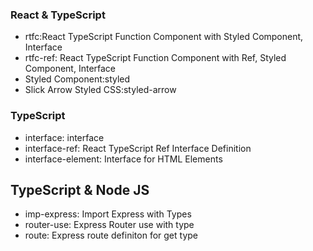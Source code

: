 ### React & TypeScript
- rtfc:React TypeScript Function Component with Styled Component, Interface
- rtfc-ref: React TypeScript Function Component with Ref, Styled Component, Interface
- Styled Component:styled
- Slick Arrow Styled CSS:styled-arrow

### TypeScript
- interface: interface
- interface-ref: React TypeScript Ref Interface Definition
- interface-element: Interface for HTML Elements

## TypeScript & Node JS
- imp-express: Import Express with Types
- router-use: Express Router use with type
- route: Express route definiton for get type